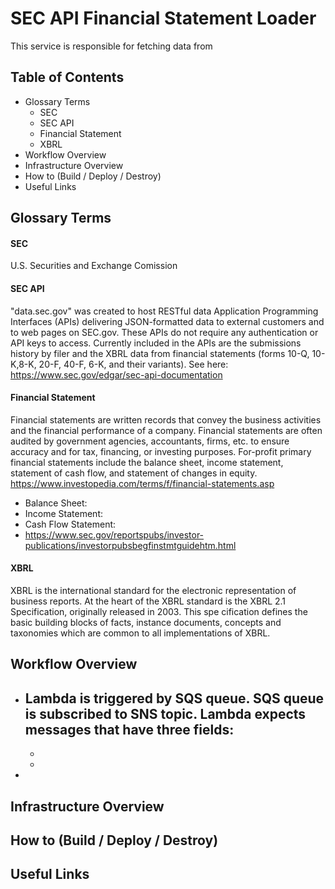 # SEC API Financial Statement Loader
This service is responsible for fetching data from 

## Table of Contents
- Glossary Terms
  - SEC
  - SEC API
  - Financial Statement
  - XBRL
- Workflow Overview
- Infrastructure Overview
- How to (Build / Deploy / Destroy)
- Useful Links

## Glossary Terms

#### SEC
U.S. Securities and Exchange Comission

#### SEC API
"data.sec.gov" was created to host RESTful data Application Programming Interfaces (APIs) delivering JSON-formatted data to external customers and to web pages on SEC.gov. These APIs do not require any authentication or API keys to access. Currently included in the APIs are the submissions history by filer and the XBRL data from financial statements (forms 10-Q, 10-K,8-K, 20-F, 40-F, 6-K, and their variants). See here: https://www.sec.gov/edgar/sec-api-documentation

#### Financial Statement
Financial statements are written records that convey the business activities and the financial performance of a company. Financial statements are often audited by government agencies, accountants, firms, etc. to ensure accuracy and for tax, financing, or investing purposes. For-profit primary financial statements include the balance sheet, income statement, statement of cash flow, and statement of changes in equity. https://www.investopedia.com/terms/f/financial-statements.asp
  - Balance Sheet:
  - Income Statement:
  - Cash Flow Statement:
  - https://www.sec.gov/reportspubs/investor-publications/investorpubsbegfinstmtguidehtm.html

#### XBRL
XBRL is the international standard for the electronic representation of business reports. At the heart of the XBRL standard is the XBRL 2.1 Specification, originally released in 2003. This spe cification defines the basic building blocks of facts, instance documents, concepts and taxonomies which are common to all implementations of XBRL.


## Workflow Overview
- Lambda is triggered by SQS queue. SQS queue is subscribed to SNS topic. Lambda expects messages that have three fields:
  - 
  - 
  - 
- 
## Infrastructure Overview

## How to (Build / Deploy / Destroy)

## Useful Links